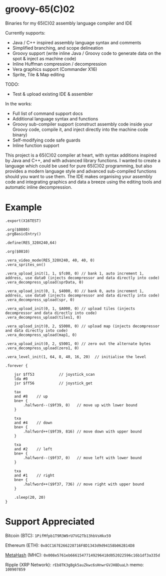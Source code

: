 # groovy-65(C)02
Binaries for my 65(C)02 assembly language compiler and IDE

Currently supports:

* Java / C++ inspired assembly language syntax and comments
* Simplified branching, and scope delineation
* Groovy support (write inline Java / Groovy code to generate data on the spot & inject as machine code)
* Inline Huffman compression / decompression
* Vera graphics support (Commander X16)
* Sprite, Tile & Map editing

TODO:

* Test & upload existing IDE & assembler

In the works:

* Full list of command support docs
* Additional language syntax and functions
* Groovy sub-compiler support (construct assembly code inside your Groovy code, compile it, and inject directly into the machine code binary)
* Self-modifying code safe guards
* Inline function support

This project is a 65(C)02 compiler at heart, with syntax additions inspired by Java and C++, and with advanced library functions. I wanted to create a language which could be used for pure 65(C)02 programming, but also provides a modern language style and advanced sub-compiled functions should you want to use them. The IDE makes organising your assembly code and integrating graphics and data a breeze using the editing tools and automatic inline decompression.

# Example

```
.export(X16TEST)

.org($0800)
.prgBasicEntry()

.define(RES_320X240,64)

.org($0810)

.vera_video_mode(RES_320X240, 40, 40, 0)
.vera_sprites_on()

.vera_upload_init(1, 1, $fc00, 0) // bank 1, auto increment 1, address, use data0 (injects decompressor and data directly into code)
.vera_decompress_upload(sprData, 0)

.vera_upload_init(0, 1, $4000, 0) // bank 0, auto increment 1, address, use data0 (injects decompressor and data directly into code)
.vera_decompress_upload(spr, 0)

.vera_upload_init(0, 1, $A000, 0) // upload tiles (injects decompressor and data directly into code)
.vera_decompress_upload(tiles1, 0)

.vera_upload_init(0, 2, $5000, 0) // upload map (injects decompressor and data directly into code)
.vera_decompress_upload(map1, 0)

.vera_upload_init(0, 2, $5001, 0) // zero out the alternate bytes
.vera_decompress_upload(zero1, 0)

.vera_level_init(1, 64, 8, 40, 16, 20)	// initialise the level

.forever {

	jsr $ff53 			// joystick_scan
	lda #0
	jsr $ff56 			// joystick_get
	
	tax
	and #8	  // up
	bne+ {
		.halfword--($9f39, 0)	// move up with lower bound
	}

	txa
	and #4	  // down
	bne+ {
		.halfword++($9f39, 816)	// move down with upper bound
	}

	txa
	and #2	  // left
	bne+ {
		.halfword--($9f37, 0)	// move left with lower bound
	}
	
	txa
	and #1	  // right
	bne+ {
		.halfword++($9f37, 736)	// move right with upper bound
	}
	
	.sleep(20, 20)
}
```

# Support Appreciated

Bitcoin (BTC): `1PifMfpb1T9R3W9rU7VG2Tb13hbVsHkx59`

Ethereum (ETH): `0x8CC167E266228716F8D1343d9d94158b062B14D8`

[MetaHash](https://www.metahash.org) (MHC): `0x008e5761eb66615477149296418d052022596c16b1df3a335d`

Ripple (XRP Network): `rEb8TK3gBgk5auZkwc6sHnwrGVJH8DuaLh` memo: `100907859`

